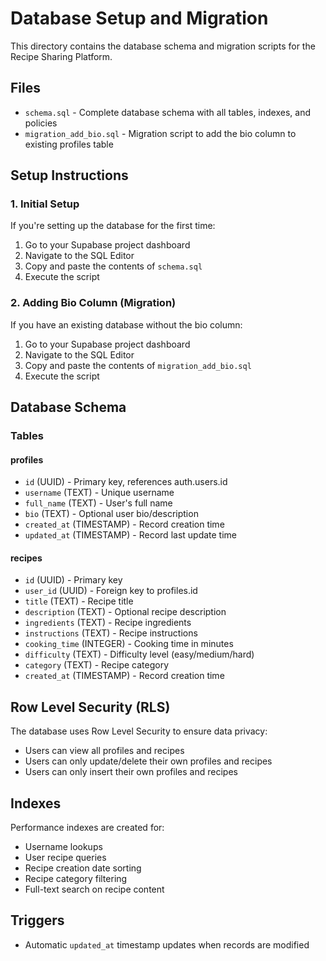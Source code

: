 # Database Setup and Migration

This directory contains the database schema and migration scripts for the Recipe Sharing Platform.

## Files

- `schema.sql` - Complete database schema with all tables, indexes, and policies
- `migration_add_bio.sql` - Migration script to add the bio column to existing profiles table

## Setup Instructions

### 1. Initial Setup

If you're setting up the database for the first time:

1. Go to your Supabase project dashboard
2. Navigate to the SQL Editor
3. Copy and paste the contents of `schema.sql`
4. Execute the script

### 2. Adding Bio Column (Migration)

If you have an existing database without the bio column:

1. Go to your Supabase project dashboard
2. Navigate to the SQL Editor
3. Copy and paste the contents of `migration_add_bio.sql`
4. Execute the script

## Database Schema

### Tables

#### profiles
- `id` (UUID) - Primary key, references auth.users.id
- `username` (TEXT) - Unique username
- `full_name` (TEXT) - User's full name
- `bio` (TEXT) - Optional user bio/description
- `created_at` (TIMESTAMP) - Record creation time
- `updated_at` (TIMESTAMP) - Record last update time

#### recipes
- `id` (UUID) - Primary key
- `user_id` (UUID) - Foreign key to profiles.id
- `title` (TEXT) - Recipe title
- `description` (TEXT) - Optional recipe description
- `ingredients` (TEXT) - Recipe ingredients
- `instructions` (TEXT) - Recipe instructions
- `cooking_time` (INTEGER) - Cooking time in minutes
- `difficulty` (TEXT) - Difficulty level (easy/medium/hard)
- `category` (TEXT) - Recipe category
- `created_at` (TIMESTAMP) - Record creation time

## Row Level Security (RLS)

The database uses Row Level Security to ensure data privacy:

- Users can view all profiles and recipes
- Users can only update/delete their own profiles and recipes
- Users can only insert their own profiles and recipes

## Indexes

Performance indexes are created for:
- Username lookups
- User recipe queries
- Recipe creation date sorting
- Recipe category filtering
- Full-text search on recipe content

## Triggers

- Automatic `updated_at` timestamp updates when records are modified

